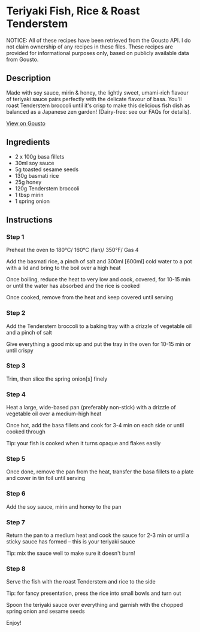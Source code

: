 # Teriyaki Fish, Rice & Roast Tenderstem 

NOTICE: All of these recipes have been retrieved from the Gousto API. I do not claim ownership of any recipes in these files. These recipes are provided for informational purposes only, based on publicly available data from Gousto.

## Description

Made with soy sauce, mirin & honey, the lightly sweet, umami-rich flavour of teriyaki sauce pairs perfectly with the delicate flavour of basa. You'll roast Tenderstem broccoli until it's crisp to make this delicious fish dish as balanced as a Japanese zen garden! (Dairy-free: see our FAQs for details).

[View on Gousto](https://www.gousto.co.uk/recipes/cookbook/teriyaki-fish-rice-roast-tenderstem)

## Ingredients

- 2 x 100g basa fillets
- 30ml soy sauce
- 5g toasted sesame seeds
- 130g basmati rice
- 25g honey
- 120g Tenderstem broccoli
- 1 tbsp mirin
- 1 spring onion

## Instructions


### Step 1

Preheat the oven to 180°C/ 160°C (fan)/ 350°F/ Gas 4


Add the basmati rice, a pinch of salt and 300ml <span class="text-danger">[600ml]</span> cold water to a pot with a lid and bring to the boil over a high heat


Once boiling, reduce the heat to very low and cook, covered, for 10-15 min or until the water has absorbed and the rice is cooked


Once cooked, remove from the heat and keep covered until serving


### Step 2

Add the Tenderstem broccoli to a baking tray with a drizzle of vegetable oil and a pinch of salt


Give everything a good mix up and put the tray in the oven for 10-15 min or until crispy


### Step 3

Trim, then slice the spring onion<span class="text-danger">[s]</span> finely


### Step 4

Heat a large, wide-based pan (preferably non-stick) with a drizzle of vegetable oil over a medium-high heat


Once hot, add the basa fillets and cook for 3-4 min on each side or until cooked through


Tip: your fish is cooked when it turns opaque and flakes easily


### Step 5

Once done, remove the pan from the heat, transfer the basa fillets to a plate and cover in tin foil until serving


### Step 6

Add the soy sauce, mirin and honey to the pan


### Step 7

Return the pan to a medium heat and cook the sauce for 2-3 min or until a sticky sauce has formed – this is your teriyaki sauce


Tip: mix the sauce well to make sure it doesn't burn!

### Step 8

Serve the fish with the roast Tenderstem and rice to the side


Tip: for fancy presentation, press the rice into small bowls and turn out


Spoon the teriyaki sauce over everything and garnish with the chopped spring onion and sesame seeds


Enjoy!

